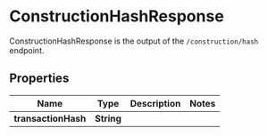 

# ConstructionHashResponse

ConstructionHashResponse is the output of the `/construction/hash` endpoint.
## Properties

Name | Type | Description | Notes
------------ | ------------- | ------------- | -------------
**transactionHash** | **String** |  | 



